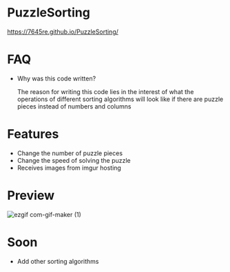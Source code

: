 # PuzzleSorting
https://7645re.github.io/PuzzleSorting/
# FAQ
- Why was this code written?

  The reason for writing this code lies in the interest of what the operations of different sorting algorithms will look like if there are puzzle pieces instead of numbers and columns


# Features
- Change the number of puzzle pieces
- Change the speed of solving the puzzle
- Receives images from imgur hosting
# Preview
![ezgif com-gif-maker (1)](https://user-images.githubusercontent.com/89273037/177016035-8ead9b5c-4620-41b2-8192-115b3616f585.gif)
# Soon
- Add other sorting algorithms
